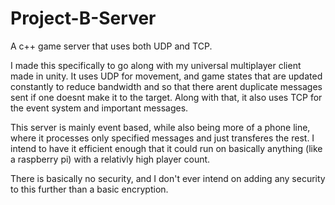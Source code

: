 # Project-B-Server
A c++ game server that uses both UDP and TCP. 

I made this specifically to go along with my universal multiplayer client made in unity. 
It uses UDP for movement, and game states that are updated constantly to reduce bandwidth and so that there arent duplicate messages sent if one doesnt make it to the target.
Along with that, it also uses TCP for the event system and important messages.

This server is mainly event based, while also being more of a phone line, where it processes only specified messages and just transferes the rest. I intend to have it efficient enough that it could run on basically anything (like a raspberry pi) with a relativly high player count.

There is basically no security, and I don't ever intend on adding any security to this further than a basic encryption.
